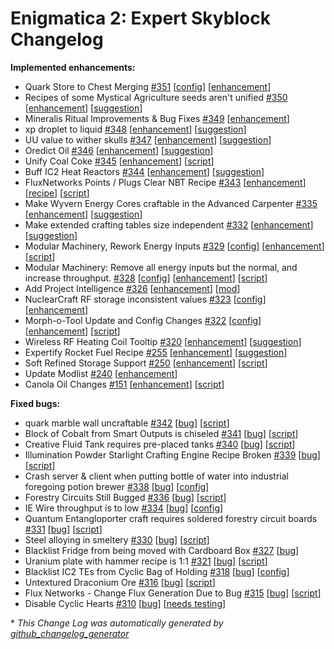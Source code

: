 # Enigmatica 2: Expert Skyblock Changelog

**Implemented enhancements:**

- Quark Store to Chest Merging [\#351](https://github.com/NillerMedDild/Enigmatica2ExpertSkyblock/issues/351) [[config](https://github.com/NillerMedDild/Enigmatica2ExpertSkyblock/labels/config)] [[enhancement](https://github.com/NillerMedDild/Enigmatica2ExpertSkyblock/labels/enhancement)]
- Recipes of some Mystical Agriculture seeds aren't unified [\#350](https://github.com/NillerMedDild/Enigmatica2ExpertSkyblock/issues/350) [[enhancement](https://github.com/NillerMedDild/Enigmatica2ExpertSkyblock/labels/enhancement)] [[suggestion](https://github.com/NillerMedDild/Enigmatica2ExpertSkyblock/labels/suggestion)]
- Mineralis Ritual Improvements & Bug Fixes [\#349](https://github.com/NillerMedDild/Enigmatica2ExpertSkyblock/issues/349) [[enhancement](https://github.com/NillerMedDild/Enigmatica2ExpertSkyblock/labels/enhancement)]
- xp droplet to liquid [\#348](https://github.com/NillerMedDild/Enigmatica2ExpertSkyblock/issues/348) [[enhancement](https://github.com/NillerMedDild/Enigmatica2ExpertSkyblock/labels/enhancement)] [[suggestion](https://github.com/NillerMedDild/Enigmatica2ExpertSkyblock/labels/suggestion)]
- UU value to wither skulls [\#347](https://github.com/NillerMedDild/Enigmatica2ExpertSkyblock/issues/347) [[enhancement](https://github.com/NillerMedDild/Enigmatica2ExpertSkyblock/labels/enhancement)] [[suggestion](https://github.com/NillerMedDild/Enigmatica2ExpertSkyblock/labels/suggestion)]
- Oredict Oil [\#346](https://github.com/NillerMedDild/Enigmatica2ExpertSkyblock/issues/346) [[enhancement](https://github.com/NillerMedDild/Enigmatica2ExpertSkyblock/labels/enhancement)] [[suggestion](https://github.com/NillerMedDild/Enigmatica2ExpertSkyblock/labels/suggestion)]
- Unify Coal Coke [\#345](https://github.com/NillerMedDild/Enigmatica2ExpertSkyblock/issues/345) [[enhancement](https://github.com/NillerMedDild/Enigmatica2ExpertSkyblock/labels/enhancement)] [[script](https://github.com/NillerMedDild/Enigmatica2ExpertSkyblock/labels/script)]
- Buff IC2 Heat Reactors [\#344](https://github.com/NillerMedDild/Enigmatica2ExpertSkyblock/issues/344) [[enhancement](https://github.com/NillerMedDild/Enigmatica2ExpertSkyblock/labels/enhancement)] [[suggestion](https://github.com/NillerMedDild/Enigmatica2ExpertSkyblock/labels/suggestion)]
- FluxNetworks Points / Plugs Clear NBT Recipe [\#343](https://github.com/NillerMedDild/Enigmatica2ExpertSkyblock/issues/343) [[enhancement](https://github.com/NillerMedDild/Enigmatica2ExpertSkyblock/labels/enhancement)] [[recipe](https://github.com/NillerMedDild/Enigmatica2ExpertSkyblock/labels/recipe)] [[script](https://github.com/NillerMedDild/Enigmatica2ExpertSkyblock/labels/script)]
- Make Wyvern Energy Cores craftable in the Advanced Carpenter [\#335](https://github.com/NillerMedDild/Enigmatica2ExpertSkyblock/issues/335) [[enhancement](https://github.com/NillerMedDild/Enigmatica2ExpertSkyblock/labels/enhancement)] [[suggestion](https://github.com/NillerMedDild/Enigmatica2ExpertSkyblock/labels/suggestion)]
- Make extended crafting tables size independent [\#332](https://github.com/NillerMedDild/Enigmatica2ExpertSkyblock/issues/332) [[enhancement](https://github.com/NillerMedDild/Enigmatica2ExpertSkyblock/labels/enhancement)] [[suggestion](https://github.com/NillerMedDild/Enigmatica2ExpertSkyblock/labels/suggestion)]
- Modular Machinery, Rework Energy Inputs [\#329](https://github.com/NillerMedDild/Enigmatica2ExpertSkyblock/issues/329) [[config](https://github.com/NillerMedDild/Enigmatica2ExpertSkyblock/labels/config)] [[enhancement](https://github.com/NillerMedDild/Enigmatica2ExpertSkyblock/labels/enhancement)] [[script](https://github.com/NillerMedDild/Enigmatica2ExpertSkyblock/labels/script)]
- Modular Machinery: Remove all energy inputs but the normal, and increase throughput. [\#328](https://github.com/NillerMedDild/Enigmatica2ExpertSkyblock/issues/328) [[config](https://github.com/NillerMedDild/Enigmatica2ExpertSkyblock/labels/config)] [[enhancement](https://github.com/NillerMedDild/Enigmatica2ExpertSkyblock/labels/enhancement)] [[script](https://github.com/NillerMedDild/Enigmatica2ExpertSkyblock/labels/script)]
- Add Project Intelligence [\#326](https://github.com/NillerMedDild/Enigmatica2ExpertSkyblock/issues/326) [[enhancement](https://github.com/NillerMedDild/Enigmatica2ExpertSkyblock/labels/enhancement)] [[mod](https://github.com/NillerMedDild/Enigmatica2ExpertSkyblock/labels/mod)]
- NuclearCraft RF storage inconsistent values [\#323](https://github.com/NillerMedDild/Enigmatica2ExpertSkyblock/issues/323) [[config](https://github.com/NillerMedDild/Enigmatica2ExpertSkyblock/labels/config)] [[enhancement](https://github.com/NillerMedDild/Enigmatica2ExpertSkyblock/labels/enhancement)]
- Morph-o-Tool Update and Config Changes [\#322](https://github.com/NillerMedDild/Enigmatica2ExpertSkyblock/issues/322) [[config](https://github.com/NillerMedDild/Enigmatica2ExpertSkyblock/labels/config)] [[enhancement](https://github.com/NillerMedDild/Enigmatica2ExpertSkyblock/labels/enhancement)] [[script](https://github.com/NillerMedDild/Enigmatica2ExpertSkyblock/labels/script)]
- Wireless RF Heating Coil Tooltip [\#320](https://github.com/NillerMedDild/Enigmatica2ExpertSkyblock/issues/320) [[enhancement](https://github.com/NillerMedDild/Enigmatica2ExpertSkyblock/labels/enhancement)] [[suggestion](https://github.com/NillerMedDild/Enigmatica2ExpertSkyblock/labels/suggestion)]
- Expertify Rocket Fuel Recipe [\#255](https://github.com/NillerMedDild/Enigmatica2ExpertSkyblock/issues/255) [[enhancement](https://github.com/NillerMedDild/Enigmatica2ExpertSkyblock/labels/enhancement)] [[suggestion](https://github.com/NillerMedDild/Enigmatica2ExpertSkyblock/labels/suggestion)]
- Soft Refined Storage Support [\#250](https://github.com/NillerMedDild/Enigmatica2ExpertSkyblock/issues/250) [[enhancement](https://github.com/NillerMedDild/Enigmatica2ExpertSkyblock/labels/enhancement)] [[script](https://github.com/NillerMedDild/Enigmatica2ExpertSkyblock/labels/script)]
- Update Modlist [\#240](https://github.com/NillerMedDild/Enigmatica2ExpertSkyblock/issues/240) [[enhancement](https://github.com/NillerMedDild/Enigmatica2ExpertSkyblock/labels/enhancement)]
- Canola Oil Changes [\#151](https://github.com/NillerMedDild/Enigmatica2ExpertSkyblock/issues/151) [[enhancement](https://github.com/NillerMedDild/Enigmatica2ExpertSkyblock/labels/enhancement)] [[script](https://github.com/NillerMedDild/Enigmatica2ExpertSkyblock/labels/script)]

**Fixed bugs:**

- quark marble wall uncraftable  [\#342](https://github.com/NillerMedDild/Enigmatica2ExpertSkyblock/issues/342) [[bug](https://github.com/NillerMedDild/Enigmatica2ExpertSkyblock/labels/bug)] [[script](https://github.com/NillerMedDild/Enigmatica2ExpertSkyblock/labels/script)]
- Block of Cobalt from Smart Outputs is chiseled [\#341](https://github.com/NillerMedDild/Enigmatica2ExpertSkyblock/issues/341) [[bug](https://github.com/NillerMedDild/Enigmatica2ExpertSkyblock/labels/bug)] [[script](https://github.com/NillerMedDild/Enigmatica2ExpertSkyblock/labels/script)]
- Creative Fluid Tank requires pre-placed tanks [\#340](https://github.com/NillerMedDild/Enigmatica2ExpertSkyblock/issues/340) [[bug](https://github.com/NillerMedDild/Enigmatica2ExpertSkyblock/labels/bug)] [[script](https://github.com/NillerMedDild/Enigmatica2ExpertSkyblock/labels/script)]
- Illumination Powder Starlight Crafting Engine Recipe Broken [\#339](https://github.com/NillerMedDild/Enigmatica2ExpertSkyblock/issues/339) [[bug](https://github.com/NillerMedDild/Enigmatica2ExpertSkyblock/labels/bug)] [[script](https://github.com/NillerMedDild/Enigmatica2ExpertSkyblock/labels/script)]
- Crash server & client when putting bottle of water into industrial foregoing potion brewer [\#338](https://github.com/NillerMedDild/Enigmatica2ExpertSkyblock/issues/338) [[bug](https://github.com/NillerMedDild/Enigmatica2ExpertSkyblock/labels/bug)] [[config](https://github.com/NillerMedDild/Enigmatica2ExpertSkyblock/labels/config)]
- Forestry Circuits Still Bugged [\#336](https://github.com/NillerMedDild/Enigmatica2ExpertSkyblock/issues/336) [[bug](https://github.com/NillerMedDild/Enigmatica2ExpertSkyblock/labels/bug)] [[script](https://github.com/NillerMedDild/Enigmatica2ExpertSkyblock/labels/script)]
- IE Wire throughput is to low [\#334](https://github.com/NillerMedDild/Enigmatica2ExpertSkyblock/issues/334) [[bug](https://github.com/NillerMedDild/Enigmatica2ExpertSkyblock/labels/bug)] [[config](https://github.com/NillerMedDild/Enigmatica2ExpertSkyblock/labels/config)]
- Quantum Entangloporter craft requires soldered forestry circuit boards [\#331](https://github.com/NillerMedDild/Enigmatica2ExpertSkyblock/issues/331) [[bug](https://github.com/NillerMedDild/Enigmatica2ExpertSkyblock/labels/bug)] [[script](https://github.com/NillerMedDild/Enigmatica2ExpertSkyblock/labels/script)]
- Steel alloying in smeltery  [\#330](https://github.com/NillerMedDild/Enigmatica2ExpertSkyblock/issues/330) [[bug](https://github.com/NillerMedDild/Enigmatica2ExpertSkyblock/labels/bug)] [[script](https://github.com/NillerMedDild/Enigmatica2ExpertSkyblock/labels/script)]
- Blacklist Fridge from being moved with Cardboard Box [\#327](https://github.com/NillerMedDild/Enigmatica2ExpertSkyblock/issues/327) [[bug](https://github.com/NillerMedDild/Enigmatica2ExpertSkyblock/labels/bug)]
- Uranium plate with hammer recipe is 1:1 [\#321](https://github.com/NillerMedDild/Enigmatica2ExpertSkyblock/issues/321) [[bug](https://github.com/NillerMedDild/Enigmatica2ExpertSkyblock/labels/bug)] [[script](https://github.com/NillerMedDild/Enigmatica2ExpertSkyblock/labels/script)]
- Blacklist IC2 TEs from Cyclic Bag of Holding [\#318](https://github.com/NillerMedDild/Enigmatica2ExpertSkyblock/issues/318) [[bug](https://github.com/NillerMedDild/Enigmatica2ExpertSkyblock/labels/bug)] [[config](https://github.com/NillerMedDild/Enigmatica2ExpertSkyblock/labels/config)]
- Untextured Draconium Ore [\#316](https://github.com/NillerMedDild/Enigmatica2ExpertSkyblock/issues/316) [[bug](https://github.com/NillerMedDild/Enigmatica2ExpertSkyblock/labels/bug)] [[script](https://github.com/NillerMedDild/Enigmatica2ExpertSkyblock/labels/script)]
- Flux Networks - Change Flux Generation Due to Bug [\#315](https://github.com/NillerMedDild/Enigmatica2ExpertSkyblock/issues/315) [[bug](https://github.com/NillerMedDild/Enigmatica2ExpertSkyblock/labels/bug)] [[script](https://github.com/NillerMedDild/Enigmatica2ExpertSkyblock/labels/script)]
- Disable Cyclic Hearts [\#310](https://github.com/NillerMedDild/Enigmatica2ExpertSkyblock/issues/310) [[bug](https://github.com/NillerMedDild/Enigmatica2ExpertSkyblock/labels/bug)] [[needs testing](https://github.com/NillerMedDild/Enigmatica2ExpertSkyblock/labels/needs%20testing)]



\* *This Change Log was automatically generated by [github_changelog_generator](https://github.com/skywinder/Github-Changelog-Generator)*